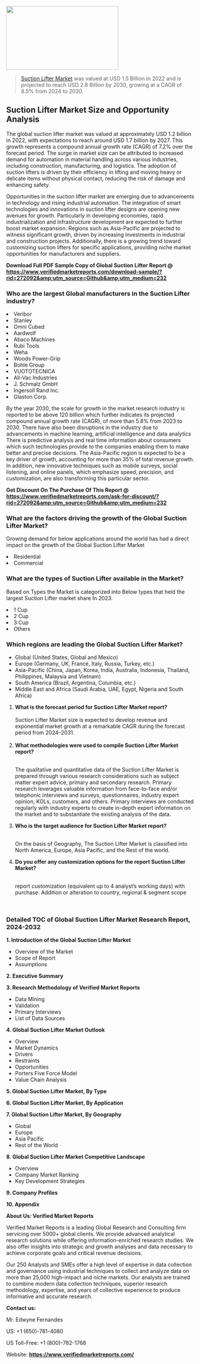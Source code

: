 
<img src="https://ffe5etoiles.com/wp-content/uploads/2024/12/MST1-300x171.png" alt="" width="300" height="171" class="alignnone size-medium wp-image-20088" /><blockquote><p><p><a href="https://www.verifiedmarketreports.com/download-sample/?rid=272092&utm_source=Github&utm_medium=232" target="_blank">Suction Lifter Market</a> was valued at USD 1.5 Billion in 2022 and is projected to reach USD 2.8 Billion by 2030, growing at a CAGR of 8.5% from 2024 to 2030.</p></blockquote><p><h2>Suction Lifter Market Size and Opportunity Analysis</h2><p>The global suction lifter market was valued at approximately USD 1.2 billion in 2022, with expectations to reach around USD 1.7 billion by 2027. This growth represents a compound annual growth rate (CAGR) of 7.2% over the forecast period. The surge in market size can be attributed to increased demand for automation in material handling across various industries, including construction, manufacturing, and logistics. The adoption of suction lifters is driven by their efficiency in lifting and moving heavy or delicate items without physical contact, reducing the risk of damage and enhancing safety.</p><p>Opportunities in the suction lifter market are emerging due to advancements in technology and rising industrial automation. The integration of smart technologies and innovations in suction lifter designs are opening new avenues for growth. Particularly in developing economies, rapid industrialization and infrastructure development are expected to further boost market expansion. Regions such as Asia-Pacific are projected to witness significant growth, driven by increasing investments in industrial and construction projects. Additionally, there is a growing trend toward customizing suction lifters for specific applications, providing niche market opportunities for manufacturers and suppliers.</p></p><p class=""><strong>Download Full PDF Sample Copy of Global Suction Lifter Report @ <a href="https://www.verifiedmarketreports.com/download-sample/?rid=272092&amp;utm_source=Github&amp;utm_medium=232" target="_blank">https://www.verifiedmarketreports.com/download-sample/?rid=272092&amp;utm_source=Github&amp;utm_medium=232</a></strong></p><h3 id="" class="">Who are the largest Global manufacturers in the Suction Lifter industry?</h3><p><li>Veribor</li><li> Stanley</li><li> Omni Cubed</li><li> Aardwolf</li><li> Abaco Machines</li><li> Rubi Tools</li><li> Weha</li><li> Woods Power-Grip</li><li> Bohle Group</li><li> VUOTOTECNICA</li><li> All-Vac Industries</li><li> J. Schmalz GmbH</li><li> Ingersoll Rand Inc.</li><li> Glaston Corp.</li></p><div class=""><div class="" dir="" data-message-author-role="" data-message-id="" data-message-model-slug=""><div class=""><div class=""><div class=""><div class="" dir="" data-message-author-role="" data-message-id="" data-message-model-slug=""><div class=""><div class=""><p>By the year 2030, the scale for growth in the market research industry is reported to be above 120 billion which further indicates its projected compound annual growth rate (CAGR), of more than 5.8% from 2023 to 2030. There have also been disruptions in the industry due to advancements in machine learning, artificial intelligence and data analytics There is predictive analysis and real time information about consumers which such technologies provide to the companies enabling them to make better and precise decisions. The Asia-Pacific region is expected to be a key driver of growth, accounting for more than 35% of total revenue growth. In addition, new innovative techniques such as mobile surveys, social listening, and online panels, which emphasize speed, precision, and customization, are also transforming this particular sector.</p><p><strong>Get Discount On The Purchase Of This Report @&nbsp; <a href="https://www.verifiedmarketreports.com/ask-for-discount/?rid=272092&amp;utm_source=Github&amp;utm_medium=232" target="_blank">https://www.verifiedmarketreports.com/ask-for-discount/?rid=272092&amp;utm_source=Github&amp;utm_medium=232</a></strong></p></div></div></div></div></div></div></div></div><h3 id="" class="">What are the factors driving the growth of the Global Suction Lifter Market?</h3><p id="" class="">Growing demand for below applications around the world has had a direct impact on the growth of the Global Suction Lifter Market</p><p id="" class=""><li>Residential</li><li> Commercial</li></p><h3 id="" class="">What are the types of Suction Lifter available in the Market?</h3><p id="" class="">Based on Types the Market is categorized into Below types that held the largest Suction Lifter market share In 2023.</p><p id="" class=""><li>1 Cup</li><li> 2 Cup</li><li> 3 Cup</li><li> Others</li></p><h3 id="" class="">Which regions are leading the Global Suction Lifter Market?</h3><ul><li>Global (United States, Global and Mexico)</li><li>Europe (Germany, UK, France, Italy, Russia, Turkey, etc.)</li><li>Asia-Pacific (China, Japan, Korea, India, Australia, Indonesia, Thailand, Philippines, Malaysia and Vietnam)</li><li>South America (Brazil, Argentina, Columbia, etc.)</li><li>Middle East and Africa (Saudi Arabia, UAE, Egypt, Nigeria and South Africa)</li></ul><p><ol><li><strong>What is the forecast period for Suction Lifter Market report?<br /></strong><br /><span data-sheets-root="1" data-sheets-value="{&quot;1&quot;:2,&quot;2&quot;:&quot;XXXX size is expected to develop revenue and exponential market growth at a remarkable CAGR during the forecast period from 2024&ndash;2030.&quot;}" data-sheets-userformat="{&quot;2&quot;:12674,&quot;4&quot;:{&quot;1&quot;:2,&quot;2&quot;:16776960},&quot;10&quot;:2,&quot;11&quot;:0,&quot;15&quot;:&quot;Arial&quot;,&quot;16&quot;:12}">Suction Lifter Market size is expected to develop revenue and exponential market growth at a remarkable CAGR during the forecast period from 2024&ndash;2031.</span><br /><br /></li><li><strong>What methodologies were used to compile Suction Lifter Market report?<br /><br /></strong><p>The qualitative and quantitative data of the&nbsp;Suction Lifter Market is prepared through various research considerations such as subject matter expert advice, primary and secondary research. Primary research leverages valuable information from face-to-face and/or telephonic interviews and surveys, questionnaires, industry expert opinion, KOLs, customers, and others. Primary interviews are conducted regularly with industry experts to create in-depth expert information on the market and to substantiate the existing analysis of the data.&nbsp;</p></li><li><strong>Who is the target audience for Suction Lifter Market report?<br /><br /></strong><p>On the basis of Geography, The&nbsp;Suction Lifter Market is classified into North America, Europe, Asia Pacific, and the Rest of the world.</p></li><li><strong>Do you offer any customization options for the report Suction Lifter Market?<br /><br /></strong><p>report customization (equivalent up to 4 analyst&rsquo;s working days) with purchase. Addition or alteration to country, regional &amp; segment scope</p><p>&nbsp;</p></li></ol></p><h3 id="" class="">Detailed TOC of Global Suction Lifter Market Research Report, 2024-2032</h3><p id="" class=""><strong>1. Introduction of the Global Suction Lifter Market</strong></p><ul><li>Overview of the Market</li><li>Scope of Report</li><li>Assumptions</li></ul><p id="" class=""><strong>2. Executive Summary</strong></p><p id="" class=""><strong>3. Research Methodology of&nbsp;Verified Market Reports</strong></p><ul><li>Data Mining</li><li>Validation</li><li>Primary Interviews</li><li>List of Data Sources</li></ul><p id="" class=""><strong>4. Global Suction Lifter Market Outlook</strong></p><ul><li>Overview</li><li>Market Dynamics</li><li>Drivers</li><li>Restraints</li><li>Opportunities</li><li>Porters Five Force Model</li><li>Value Chain Analysis</li></ul><p id="" class=""><strong>5. Global Suction Lifter Market, By&nbsp;Type</strong></p><p id="" class=""><strong>6. Global Suction Lifter Market, By Application</strong></p><p id="" class=""><strong>7. Global Suction Lifter Market, By Geography</strong></p><ul><li>Global</li><li>Europe</li><li>Asia Pacific</li><li>Rest of the World</li></ul><p id="" class=""><strong>8. Global Suction Lifter Market Competitive Landscape</strong></p><ul><li>Overview</li><li>Company Market Ranking</li><li>Key Development Strategies</li></ul><p id="" class=""><strong>9. Company Profiles</strong></p><p id="" class=""><strong>10. Appendix</strong></p><p id="" class=""><strong>About Us: Verified Market Reports</strong></p><p id="" class="">Verified Market Reports is a leading Global Research and Consulting firm servicing over 5000+ global clients. We provide advanced analytical research solutions while offering information-enriched research studies. We also offer insights into strategic and growth analyses and data necessary to achieve corporate goals and critical revenue decisions.</p><p id="" class="">Our 250 Analysts and SMEs offer a high level of expertise in data collection and governance using industrial techniques to collect and analyze data on more than 25,000 high-impact and niche markets. Our analysts are trained to combine modern data collection techniques, superior research methodology, expertise, and years of collective experience to produce informative and accurate research.</p><p id="" class=""><strong>Contact us:</strong></p><p id="" class="">Mr. Edwyne Fernandes</p><p id="" class="">US: +1 (650)-781-4080</p><p id="" class="">US Toll-Free: +1 (800)-782-1768</p><p id="" class="">Website: <a target="" data-test-app-aware-link=""><strong>https://www.verifiedmarketreports.com/</strong></a></p>
